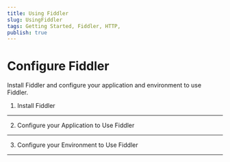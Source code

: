 ```yaml
---
title: Using Fiddler
slug: UsingFiddler
tags: Getting Started, Fiddler, HTTP, 
publish: true
---
```


Configure Fiddler
=============

Install Fiddler and configure your application and environment to use Fiddler.

1. Install Fiddler
-------------------

2. Configure your Application to Use Fiddler
--------------------------------------------

3. Configure your Environment to Use Fiddler
--------------------------------------------
